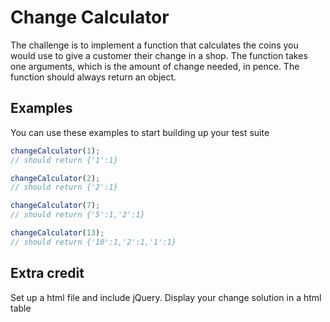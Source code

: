 # Change Calculator

The challenge is to implement a function that calculates the coins you would use to give a customer their change in a shop. The function takes one arguments, which is the amount of change needed, in pence. The function should always return an object.

## Examples

You can use these examples to start building up your test suite

```js
changeCalculator(1);
// should return {'1':1}
```

```js
changeCalculator(2);
// should return {'2':1}
```

```js
changeCalculator(7);
// should return {'5':1,'2':1}
```

```js
changeCalculator(13);
// should return {'10':1,'2':1,'1':1}
```

## Extra credit

Set up a html file and include jQuery. Display your change solution in a html table
